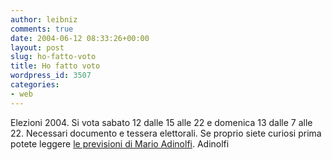 ```yaml
---
author: leibniz
comments: true
date: 2004-06-12 08:33:26+00:00
layout: post
slug: ho-fatto-voto
title: Ho fatto voto
wordpress_id: 3507
categories:
- web
---
```


Elezioni 2004. Si vota sabato 12 dalle 15 alle 22 e domenica 13 dalle 7 alle 22. Necessari documento e tessera elettorali. Se proprio siete curiosi prima potete leggere [le previsioni di Mario Adinolfi](http://marioadinolfi.ilcannocchiale.it/?id_blogdoc=199334).
Adinolfi
